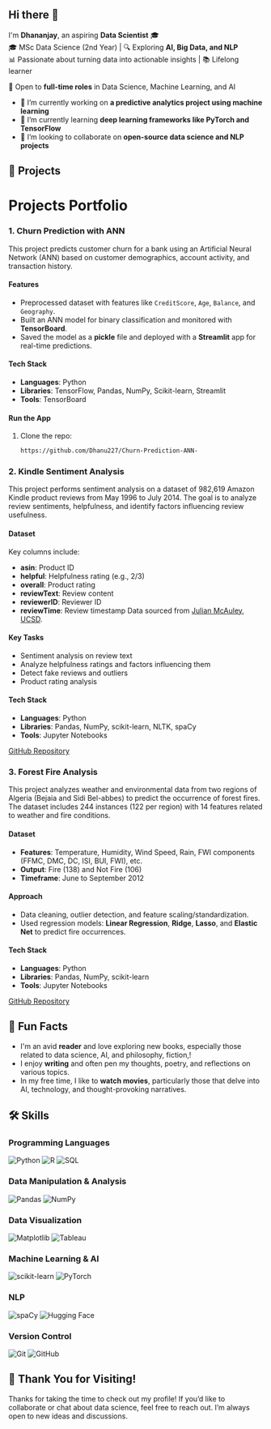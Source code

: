 ## Hi there 👋
I'm **Dhananjay**, an aspiring **Data Scientist** 🎓  
🎓 MSc Data Science (2nd Year) | 🔍 Exploring **AI, Big Data, and NLP**  
📊 Passionate about turning data into actionable insights | 📚 Lifelong learner  

💼 Open to **full-time roles** in Data Science, Machine Learning, and AI  
- 🔭 I’m currently working on **a predictive analytics project using machine learning**  
- 🌱 I’m currently learning **deep learning frameworks like PyTorch and TensorFlow**  
- 👯 I’m looking to collaborate on **open-source data science and NLP projects**

## 🚀 Projects
# **Projects Portfolio**

### **1. Churn Prediction with ANN**  
This project predicts customer churn for a bank using an Artificial Neural Network (ANN) based on customer demographics, account activity, and transaction history.
#### **Features**
- Preprocessed dataset with features like `CreditScore`, `Age`, `Balance`, and `Geography`.
- Built an ANN model for binary classification and monitored with **TensorBoard**.
- Saved the model as a **pickle** file and deployed with a **Streamlit** app for real-time predictions.
#### **Tech Stack**
- **Languages**: Python  
- **Libraries**: TensorFlow, Pandas, NumPy, Scikit-learn, Streamlit  
- **Tools**: TensorBoard  
#### **Run the App**
1. Clone the repo:  
   ```bash
   https://github.com/Dhanu227/Churn-Prediction-ANN- 

### **2. Kindle Sentiment Analysis**  
This project performs sentiment analysis on a dataset of 982,619 Amazon Kindle product reviews from May 1996 to July 2014. The goal is to analyze review sentiments, helpfulness, and identify factors influencing review usefulness.
#### **Dataset**
Key columns include:
- **asin**: Product ID  
- **helpful**: Helpfulness rating (e.g., 2/3)  
- **overall**: Product rating  
- **reviewText**: Review content  
- **reviewerID**: Reviewer ID  
- **reviewTime**: Review timestamp
Data sourced from [Julian McAuley, UCSD](http://jmcauley.ucsd.edu/data/amazon/).
#### **Key Tasks**
- Sentiment analysis on review text  
- Analyze helpfulness ratings and factors influencing them  
- Detect fake reviews and outliers  
- Product rating analysis
#### **Tech Stack**
- **Languages**: Python  
- **Libraries**: Pandas, NumPy, scikit-learn, NLTK, spaCy  
- **Tools**: Jupyter Notebooks

[GitHub Repository](https://github.com/Dhanu227/Kindle-Review-Sentiment-Analysis)
 
### **3. Forest Fire Analysis**  
This project analyzes weather and environmental data from two regions of Algeria (Bejaia and Sidi Bel-abbes) to predict the occurrence of forest fires. The dataset includes 244 instances (122 per region) with 14 features related to weather and fire conditions.
#### **Dataset**
- **Features**: Temperature, Humidity, Wind Speed, Rain, FWI components (FFMC, DMC, DC, ISI, BUI, FWI), etc.  
- **Output**: Fire (138) and Not Fire (106)  
- **Timeframe**: June to September 2012  
#### **Approach**
- Data cleaning, outlier detection, and feature scaling/standardization.
- Used regression models: **Linear Regression**, **Ridge**, **Lasso**, and **Elastic Net** to predict fire occurrences.
#### **Tech Stack**
- **Languages**: Python  
- **Libraries**: Pandas, NumPy, scikit-learn  
- **Tools**: Jupyter Notebooks

[GitHub Repository](https://github.com/Dhanu227/Forestfire)
  

## 🎨 Fun Facts
- I'm an avid **reader** and love exploring new books, especially those related to data science, AI, and philosophy, fiction,!  
- I enjoy **writing** and often pen my thoughts, poetry, and reflections on various topics.  
- In my free time, I like to **watch movies**, particularly those that delve into AI, technology, and thought-provoking narratives.  

## 🛠 Skills  

### Programming Languages  
![Python](https://img.shields.io/badge/-Python-3776AB?logo=python&logoColor=white) ![R](https://img.shields.io/badge/-R-276DC3?logo=r&logoColor=white) ![SQL](https://img.shields.io/badge/-SQL-4479A1?logo=postgresql&logoColor=white)

### Data Manipulation & Analysis  
![Pandas](https://img.shields.io/badge/-Pandas-150458?logo=pandas&logoColor=white) ![NumPy](https://img.shields.io/badge/-NumPy-013243?logo=numpy&logoColor=white)

### Data Visualization  
![Matplotlib](https://img.shields.io/badge/-Matplotlib-11557C?logo=matplotlib&logoColor=white) ![Tableau](https://img.shields.io/badge/-Tableau-E97627?logo=tableau&logoColor=white)

### Machine Learning & AI  
![scikit-learn](https://img.shields.io/badge/-scikit--learn-F7931E?logo=scikit-learn&logoColor=white) ![PyTorch](https://img.shields.io/badge/-PyTorch-EE4C2C?logo=pytorch&logoColor=white)

### NLP  
![spaCy](https://img.shields.io/badge/-spaCy-09A3D5?logo=spacy&logoColor=white) ![Hugging Face](https://img.shields.io/badge/-Hugging%20Face-F9A03C?logo=huggingface&logoColor=black)

### Version Control  
![Git](https://img.shields.io/badge/-Git-F05032?logo=git&logoColor=white) ![GitHub](https://img.shields.io/badge/-GitHub-181717?logo=github&logoColor=white)


## 🙏 Thank You for Visiting!
Thanks for taking the time to check out my profile! If you’d like to collaborate or chat about data science, feel free to reach out. I’m always open to new ideas and discussions.

<!--
**Dhanu227/Dhanu227** is a ✨ _special_ ✨ repository because its `README.md` (this file) appears on your GitHub profile.

Here are some ideas to get you started:

- 🔭 I’m currently working on ...
- 🌱 I’m currently learning ...
- 👯 I’m looking to collaborate on ...

-->
